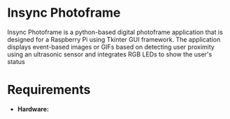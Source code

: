 # Insync Photoframe

Insync Photoframe is a python-based digital photoframe application that is designed for a Raspberry Pi using Tkinter GUI framework. The application displays event-based images or GIFs based on detecting user proximity using an ultrasonic sensor and integrates RGB LEDs to show the user's status

# Requirements
 - **Hardware:**
